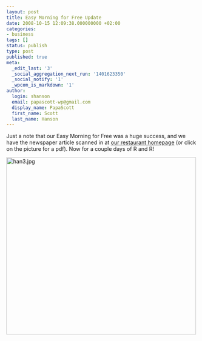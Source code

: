 ```yaml
---
layout: post
title: Easy Morning for Free Update
date: 2008-10-15 12:09:38.000000000 +02:00
categories:
- business
tags: []
status: publish
type: post
published: true
meta:
  _edit_last: '3'
  _social_aggregation_next_run: '1401623350'
  _social_notify: '1'
  _wpcom_is_markdown: '1'
author:
  login: shanson
  email: papascott-wp@gmail.com
  display_name: PapaScott
  first_name: Scott
  last_name: Hanson
---
```

<p>Just a note that our Easy Morning for Free was a huge success, and we have the newspaper article scanned in at <a href="http://www.mcdonalds-nordheide.de/2008/10/easy-morning-for-free-ein-voller-erfolg/">our restaurant homepage</a> (or click on the picture for a pdf). Now for a couple days of R and R!</p>
<p><a href="http://www.mcdonalds-nordheide.de/wordpress/wp-content/uploads/2008/10/hanbericht-web.pdf"><img src="https://www.mcdonalds-nordheide.de/wordpress/wp-content/uploads/2008/10/han3.jpg" alt="han3.jpg" border="0" width="500" height="468" /></a></p>
